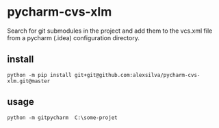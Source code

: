 # pycharm-cvs-xlm
Search for git submodules in the project and add them to the vcs.xml file from a pycharm (.idea) configuration directory.


## install

`python -m pip install git+git@github.com:alexsilva/pycharm-cvs-xlm.git@master`

## usage

`python -m gitpycharm  C:\some-projet`